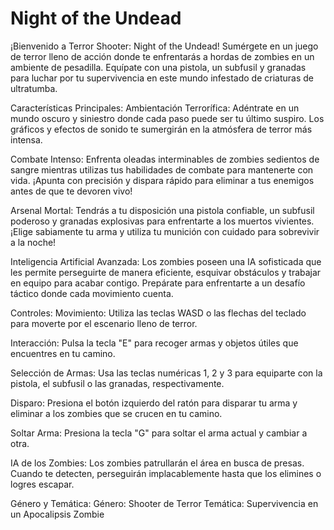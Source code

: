 # Night of the Undead
¡Bienvenido a Terror Shooter: Night of the Undead! Sumérgete en un juego de terror lleno de acción donde te enfrentarás a hordas de zombies en un ambiente de pesadilla. Equípate con una pistola, un subfusil y granadas para luchar por tu supervivencia en este mundo infestado de criaturas de ultratumba.

Características Principales:
Ambientación Terrorífica: Adéntrate en un mundo oscuro y siniestro donde cada paso puede ser tu último suspiro. Los gráficos y efectos de sonido te sumergirán en la atmósfera de terror más intensa.

Combate Intenso: Enfrenta oleadas interminables de zombies sedientos de sangre mientras utilizas tus habilidades de combate para mantenerte con vida. ¡Apunta con precisión y dispara rápido para eliminar a tus enemigos antes de que te devoren vivo!

Arsenal Mortal: Tendrás a tu disposición una pistola confiable, un subfusil poderoso y granadas explosivas para enfrentarte a los muertos vivientes. ¡Elige sabiamente tu arma y utiliza tu munición con cuidado para sobrevivir a la noche!

Inteligencia Artificial Avanzada: Los zombies poseen una IA sofisticada que les permite perseguirte de manera eficiente, esquivar obstáculos y trabajar en equipo para acabar contigo. Prepárate para enfrentarte a un desafío táctico donde cada movimiento cuenta.

Controles:
Movimiento: Utiliza las teclas WASD o las flechas del teclado para moverte por el escenario lleno de terror.

Interacción: Pulsa la tecla "E" para recoger armas y objetos útiles que encuentres en tu camino.

Selección de Armas: Usa las teclas numéricas 1, 2 y 3 para equiparte con la pistola, el subfusil o las granadas, respectivamente.

Disparo: Presiona el botón izquierdo del ratón para disparar tu arma y eliminar a los zombies que se crucen en tu camino.

Soltar Arma: Presiona la tecla "G" para soltar el arma actual y cambiar a otra.

IA de los Zombies: Los zombies patrullarán el área en busca de presas. Cuando te detecten, perseguirán implacablemente hasta que los elimines o logres escapar.

Género y Temática:
Género: Shooter de Terror
Temática: Supervivencia en un Apocalipsis Zombie
